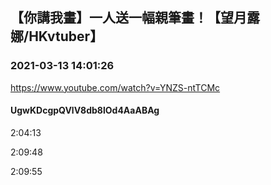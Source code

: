 ## 【你講我畫】一人送一幅親筆畫！【望月露娜/HKvtuber】
### 2021-03-13 14:01:26
https://www.youtube.com/watch?v=YNZS-ntTCMc
#### UgwKDcgpQVlV8db8lOd4AaABAg
2:04:13

2:09:48

2:09:55

